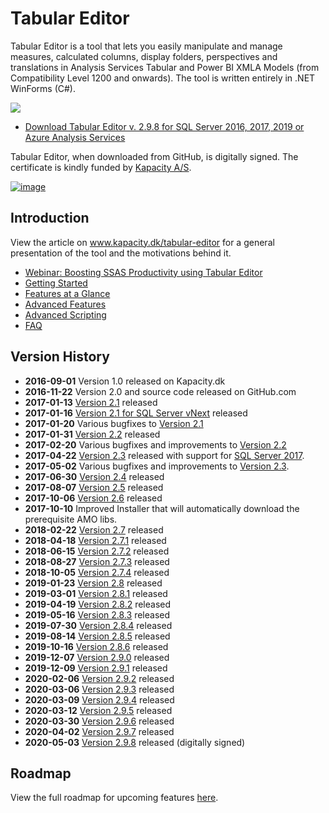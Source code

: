 # Tabular Editor
Tabular Editor is a tool that lets you easily manipulate and manage measures, calculated columns, display folders, perspectives and translations in Analysis Services Tabular and Power BI XMLA Models (from Compatibility Level 1200 and onwards). The tool is written entirely in .NET WinForms (C#).

![](https://raw.githubusercontent.com/otykier/TabularEditor/master/Documentation/Main%20UI%202_1.png)

* [Download Tabular Editor v. 2.9.8 for SQL Server 2016, 2017, 2019 or Azure Analysis Services](https://github.com/otykier/TabularEditor/releases/latest)

Tabular Editor, when downloaded from GitHub, is digitally signed. The certificate is kindly funded by [Kapacity A/S](https://www.kapacity.dk).

[![image](https://user-images.githubusercontent.com/8976200/80921541-5383e980-8d77-11ea-90cd-7d32a2de5dca.png)](https://www.kapacity.dk)

## Introduction
View the article on www.kapacity.dk/tabular-editor for a general presentation of the tool and the motivations behind it.

* [Webinar: Boosting SSAS Productivity using Tabular Editor](https://www.youtube.com/watch?v=UENChJ_IfRw&feature=youtu.be&t=453)
* [Getting Started](https://github.com/otykier/TabularEditor/wiki/Getting-Started)
* [Features at a Glance](https://github.com/otykier/TabularEditor/wiki/Features-at-a-glance)
* [Advanced Features](https://github.com/otykier/TabularEditor/wiki/Advanced-Features)
* [Advanced Scripting](https://github.com/otykier/TabularEditor/wiki/Advanced-Scripting)
* [FAQ](https://github.com/otykier/TabularEditor/wiki/FAQ)

## Version History

* **2016-09-01** Version 1.0 released on Kapacity.dk
* **2016-11-22** Version 2.0 and source code released on GitHub.com
* **2017-01-13** [Version 2.1](https://github.com/otykier/TabularEditor/releases/tag/2.1.6229) released
* **2017-01-16** [Version 2.1 for SQL Server vNext](https://github.com/otykier/TabularEditor/releases/tag/2.1.6229-vNext) released
* **2017-01-20** Various bugfixes to [Version 2.1](https://github.com/otykier/TabularEditor/releases/tag/2.1.6229)
* **2017-01-31** [Version 2.2](https://github.com/otykier/TabularEditor/releases/tag/2.2.6260) released
* **2017-02-20** Various bugfixes and improvements to [Version 2.2](https://github.com/otykier/TabularEditor/releases/tag/2.2.6260)
* **2017-04-22** [Version 2.3](https://github.com/otykier/TabularEditor/releases/tag/2.3.6320) released with support for [SQL Server 2017](https://github.com/otykier/TabularEditor/releases/tag/2.3.6320-CL1400).
* **2017-05-02** Various bugfixes and improvements to [Version 2.3](https://github.com/otykier/TabularEditor/releases/tag/2.3.6331).
* **2017-06-30** [Version 2.4](https://github.com/otykier/TabularEditor/releases/tag/2.4) released
* **2017-08-07** [Version 2.5](https://github.com/otykier/TabularEditor/releases/tag/2.5) released
* **2017-10-06** [Version 2.6](https://github.com/otykier/TabularEditor/releases/tag/2.6) released
* **2017-10-10** Improved Installer that will automatically download the prerequisite AMO libs.
* **2018-02-22** [Version 2.7](https://github.com/otykier/TabularEditor/releases/tag/2.7) released
* **2018-04-18** [Version 2.7.1](https://github.com/otykier/TabularEditor/releases/tag/2.7.1) released
* **2018-06-15** [Version 2.7.2](https://github.com/otykier/TabularEditor/releases/tag/2.7.2) released
* **2018-08-27** [Version 2.7.3](https://github.com/otykier/TabularEditor/releases/tag/2.7.3) released
* **2018-10-05** [Version 2.7.4](https://github.com/otykier/TabularEditor/releases/tag/2.7.4) released
* **2019-01-23** [Version 2.8](https://github.com/otykier/TabularEditor/releases/tag/2.8) released
* **2019-03-01** [Version 2.8.1](https://github.com/otykier/TabularEditor/releases/tag/2.8.1) released
* **2019-04-19** [Version 2.8.2](https://github.com/otykier/TabularEditor/releases/tag/2.8.2) released
* **2019-05-16** [Version 2.8.3](https://github.com/otykier/TabularEditor/releases/tag/2.8.3) released
* **2019-07-30** [Version 2.8.4](https://github.com/otykier/TabularEditor/releases/tag/2.8.4) released
* **2019-08-14** [Version 2.8.5](https://github.com/otykier/TabularEditor/releases/tag/2.8.5) released
* **2019-10-16** [Version 2.8.6](https://github.com/otykier/TabularEditor/releases/tag/2.8.6) released
* **2019-12-07** [Version 2.9.0](https://github.com/otykier/TabularEditor/releases/tag/2.9.0) released
* **2019-12-09** [Version 2.9.1](https://github.com/otykier/TabularEditor/releases/tag/2.9.1) released
* **2020-02-06** [Version 2.9.2](https://github.com/otykier/TabularEditor/releases/tag/2.9.2) released
* **2020-03-06** [Version 2.9.3](https://github.com/otykier/TabularEditor/releases/tag/2.9.3) released
* **2020-03-09** [Version 2.9.4](https://github.com/otykier/TabularEditor/releases/tag/2.9.4) released
* **2020-03-12** [Version 2.9.5](https://github.com/otykier/TabularEditor/releases/tag/2.9.5) released
* **2020-03-30** [Version 2.9.6](https://github.com/otykier/TabularEditor/releases/tag/2.9.6) released
* **2020-04-02** [Version 2.9.7](https://github.com/otykier/TabularEditor/releases/tag/2.9.7) released
* **2020-05-03** [Version 2.9.8](https://github.com/otykier/TabularEditor/releases/tag/2.9.8) released (digitally signed)

## Roadmap

View the full roadmap for upcoming features [here](https://github.com/otykier/TabularEditor/wiki/Roadmap).
